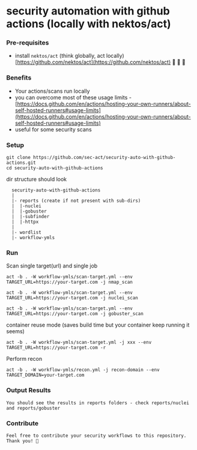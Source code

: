# security automation with github actions (locally with nektos/act)

### Pre-requisites
  - install `nektos/act` (think globally, act locally) [https://github.com/nektos/act](https://github.com/nektos/act) :clap: :clap: :handshake:

### Benefits
  - Your actions/scans run locally
  - you can overcome most of these usage limits - [https://docs.github.com/en/actions/hosting-your-own-runners/about-self-hosted-runners#usage-limits](https://docs.github.com/en/actions/hosting-your-own-runners/about-self-hosted-runners#usage-limits)
  - useful for some security scans

### Setup
```
git clone https://github.com/sec-act/security-auto-with-github-actions.git
cd security-auto-with-github-actions
```
dir structure should look
```
  security-auto-with-github-actions
  |
  |- reports (create if not present with sub-dirs)
  |  |-nuclei
  |  |-gobuster
  |  |-subfinder
  |  |-httpx
  |
  |- wordlist
  |- workflow-ymls
```
### Run

Scan single target(url) and single job
```
act -b . -W workflow-ymls/scan-target.yml --env TARGET_URL=https://your-target.com -j nmap_scan
```
```
act -b . -W workflow-ymls/scan-target.yml --env TARGET_URL=https://your-target.com -j nuclei_scan
```

```
act -b . -W workflow-ymls/scan-target.yml --env TARGET_URL=https://your-target.com -j gobuster_scan
```

container reuse mode (saves build time but your container keep running it seems)
```
act -b . -W workflow-ymls/scan-target.yml -j xxx --env TARGET_URL=https://your-target.com -r
```

Perform recon
```
act -b . -W workflow-ymls/recon.yml -j recon-domain --env TARGET_DOMAIN=your-target.com
```

### Output Results
```
You should see the results in reports folders - check reports/nuclei and reports/gobuster
```

### Contribute
```
Feel free to contribute your security workflows to this repository. Thank you! 🙏 
```


